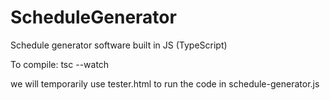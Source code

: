 # ScheduleGenerator
Schedule generator software built in JS (TypeScript)

To compile:
tsc --watch

we will temporarily use tester.html to run the code in schedule-generator.js